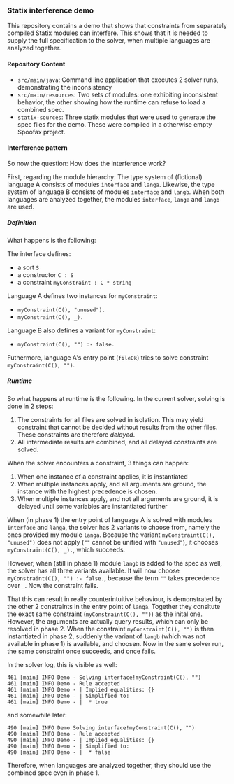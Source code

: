 ### Statix interference demo

This repository contains a demo that shows that constraints from separately compiled Statix modules can interfere.
This shows that it is needed to supply the full specification to the solver, when multiple languages are analyzed together.

#### Repository Content

* `src/main/java`: Command line application that executes 2 solver runs, demonstrating the inconsistency
* `src/main/resources`: Two sets of modules: one exhibiting inconsistent behavior, the other showing how the runtime can refuse to load a combined spec.
* `statix-sources`: Three statix modules that were used to generate the spec files for the demo. These were compiled in a otherwise empty Spoofax project.

#### Interference pattern

So now the question: How does the interference work?

First, regarding the module hierarchy:
The type system of (fictional) language A consists of modules `interface` and `langa`.
Likewise, the type system of language B consists of modules `interface` and `langb`.
When both languages are analyzed together, the modules `interface`, `langa` and `langb` are used.

##### Definition

What happens is the following:

The interface defines:
* a sort `S`
* a constructor `C : S`
* a constraint `myConstraint : C * string`

Language A defines two instances for `myConstraint`:
* `myConstraint(C(), "unused").`
* `myConstraint(C(), _).`

Language B also defines a variant for `myConstraint`:
* `myConstraint(C(), "") :- false.`

Futhermore, language A's entry point (`fileOk`) tries to solve constraint `myConstraint(C(), "")`.

##### Runtime

So what happens at runtime is the following. In the current solver, solving is done in 2 steps:
1. The constraints for all files are solved in isolation. This may yield constraint that cannot be decided without results from the other files. These constraints are therefore _delayed_.
2. All intermediate results are combined, and all delayed constraints are solved.

When the solver encounters a constraint, 3 things can happen:
1. When one instance of a constraint applies, it is instantiated
2. When multiple instances apply, and all arguments are ground, the instance with the highest precedence is chosen.
3. When multiple instances apply, and not all arguments are ground, it is delayed until some variables are instantiated further

When (in phase 1) the entry point of language A is solved with modules `interface` and `langa`, the solver has 2 variants to choose from, namely the ones provided my module `langa`.
Because the variant `myConstraint(C(), "unused")` does not apply (`""` cannot be unified with `"unused"`), it chooses `myConstraint(C(), _).`, which succeeds.

However, when (still in phase 1) module `langb` is added to the spec as well, the solver has all three variants available. It will now choose `myConstraint(C(), "") :- false.`, because the term `""` takes precedence over `_`. Now the constraint fails.

That this can result in really counterintuitive behaviour, is demonstrated by the other 2 constraints in the entry point of `langa`. Together they consitute the exact same constraint (`myConstraint(C(), "")`) as the inital one. 
However, the arguments are actually query results, which can only be resolved in phase 2. When the constraint `myConstraint(C(), "")` is then instantiated in phase 2, suddenly the variant of `langb` (which was not available in phase 1) is available, and choosen. 
Now in the same solver run, the same constraint once succeeds, and once fails.

In the solver log, this is visible as well:
```
461 [main] INFO Demo - Solving interface!myConstraint(C(), "")
461 [main] INFO Demo - Rule accepted
461 [main] INFO Demo - | Implied equalities: {}
461 [main] INFO Demo - | Simplified to:
461 [main] INFO Demo - |  * true
```
and somewhile later:
```
490 [main] INFO Demo Solving interface!myConstraint(C(), "")
490 [main] INFO Demo - Rule accepted
490 [main] INFO Demo - | Implied equalities: {}
490 [main] INFO Demo - | Simplified to:
490 [main] INFO Demo - |  * false
```

Therefore, when languages are analyzed together, they should use the combined spec even in phase 1.